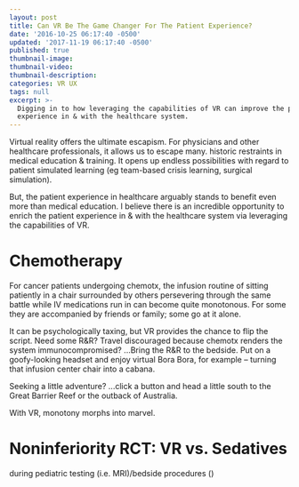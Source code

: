 ```yaml
---
layout: post
title: Can VR Be The Game Changer For The Patient Experience?
date: '2016-10-25 06:17:40 -0500'
updated: '2017-11-19 06:17:40 -0500'
published: true
thumbnail-image:
thumbnail-video:
thumbnail-description:
categories: VR UX
tags: null
excerpt: >-
  Digging in to how leveraging the capabilities of VR can improve the patient
  experience in & with the healthcare system.
---
```


Virtual reality offers the ultimate escapism. For physicians and other healthcare professionals, it allows us to escape many. historic restraints in medical education & training. It opens up endless possibilities with regard to patient simulated learning (eg team-based crisis learning, surgical simulation).

But, the patient experience in healthcare arguably stands to benefit even more than medical education. I believe there is an incredible opportunity to enrich the patient experience in & with the healthcare system via leveraging the capabilities of VR.

# Chemotherapy

For cancer patients undergoing chemotx, the infusion routine of sitting patiently in a chair surrounded by others persevering through the same battle while IV medications run in can become quite monotonous. For some they are accompanied by friends or family; some go at it alone.

It can be psychologically taxing, but VR provides the chance to flip the script. Need some R&R? Travel discouraged because chemotx renders the system immunocompromised? ...Bring the R&R to the bedside. Put on a goofy-looking headset and enjoy virtual Bora Bora, for example – turning that infusion center chair into a cabana.

Seeking a little adventure? ...click a button and head a little south to the Great Barrier Reef or the outback of Australia.

With VR, monotony morphs into marvel.

# Noninferiority RCT: VR vs. Sedatives

during pediatric testing (i.e. MRI)/bedside procedures ()
